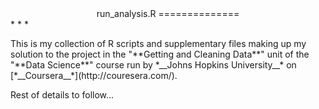 <center>
run_analysis.R
==============
</center>
* * *
<p>This is my collection of R scripts and supplementary files making up my 
solution to the project in the "**Getting and Cleaning Data**" unit of the 
"**Data Science**" course run by *__Johns Hopkins University__* on 
[*__Coursera__*](http://couresera.com/).<p>

<p>Rest of details to follow...<p>
